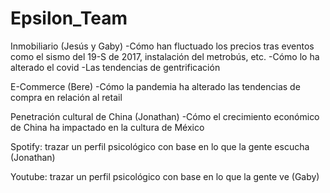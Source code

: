 # Epsilon_Team

Inmobiliario (Jesús y Gaby)
-Cómo han fluctuado los precios tras eventos como el sismo del 19-S de 2017, instalación del metrobús, etc.
-Cómo lo ha alterado el covid
-Las tendencias de gentrificación

E-Commerce (Bere)
-Cómo la pandemia ha alterado las tendencias de compra en relación al retail

Penetración cultural de China (Jonathan)
-Cómo el crecimiento económico de China ha impactado en la cultura de México

Spotify: trazar un perfil psicológico con base en lo que la gente escucha (Jonathan)

Youtube: trazar un perfil psicológico con base en lo que la gente ve (Gaby)
